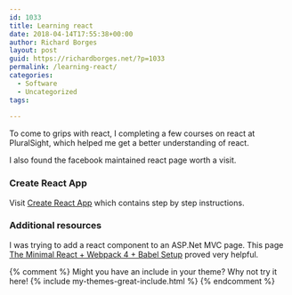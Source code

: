 ```yaml
---
id: 1033
title: Learning react
date: 2018-04-14T17:55:38+00:00
author: Richard Borges
layout: post
guid: https://richardborges.net/?p=1033
permalink: /learning-react/
categories:
  - Software  
  - Uncategorized
tags:
  
---
```


To come to grips with react, I completing a few courses on react at PluralSight, which helped me get a better understanding of react.

I also found the facebook maintained react page worth a visit.

### Create React App
Visit [Create React App](https://github.com/facebook/create-react-app/blob/master/README.md#getting-started) which contains step by step instructions.

### Additional resources
I was trying to add a react component to an ASP.Net MVC page. This page  [The Minimal React + Webpack 4 + Babel Setup](https://www.robinwieruch.de/minimal-react-webpack-babel-setup/) proved very helpful. 


{% comment %}
Might you have an include in your theme? Why not try it here!
{% include my-themes-great-include.html %}
{% endcomment %}
